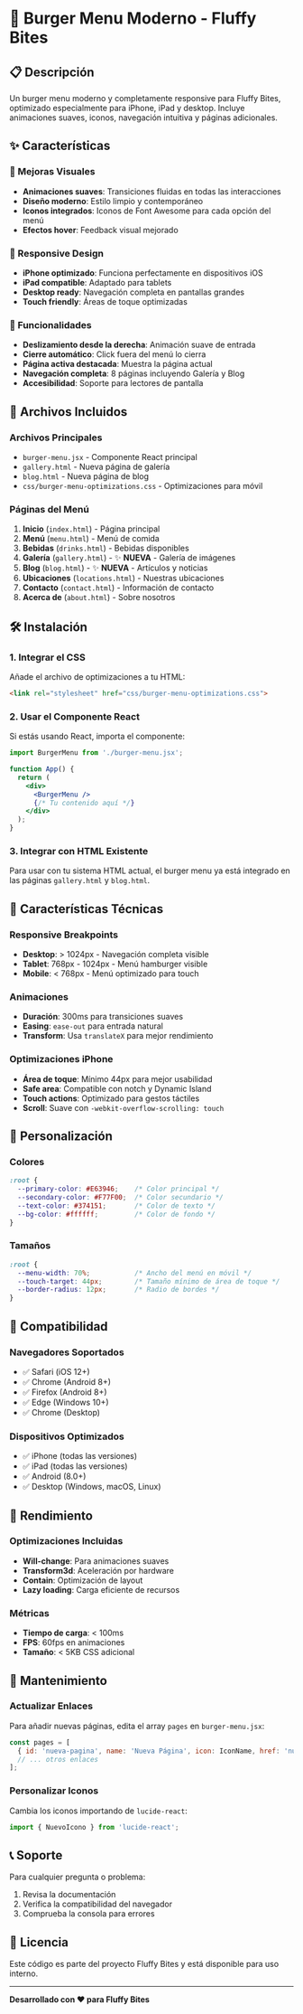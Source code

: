 # 🍔 Burger Menu Moderno - Fluffy Bites

## 📋 Descripción

Un burger menu moderno y completamente responsive para Fluffy Bites, optimizado especialmente para iPhone, iPad y desktop. Incluye animaciones suaves, iconos, navegación intuitiva y páginas adicionales.

## ✨ Características

### 🎨 Mejoras Visuales
- **Animaciones suaves**: Transiciones fluidas en todas las interacciones
- **Diseño moderno**: Estilo limpio y contemporáneo
- **Iconos integrados**: Iconos de Font Awesome para cada opción del menú
- **Efectos hover**: Feedback visual mejorado

### 📱 Responsive Design
- **iPhone optimizado**: Funciona perfectamente en dispositivos iOS
- **iPad compatible**: Adaptado para tablets
- **Desktop ready**: Navegación completa en pantallas grandes
- **Touch friendly**: Áreas de toque optimizadas

### 🚀 Funcionalidades
- **Deslizamiento desde la derecha**: Animación suave de entrada
- **Cierre automático**: Click fuera del menú lo cierra
- **Página activa destacada**: Muestra la página actual
- **Navegación completa**: 8 páginas incluyendo Galería y Blog
- **Accesibilidad**: Soporte para lectores de pantalla

## 📁 Archivos Incluidos

### Archivos Principales
- `burger-menu.jsx` - Componente React principal
- `gallery.html` - Nueva página de galería
- `blog.html` - Nueva página de blog
- `css/burger-menu-optimizations.css` - Optimizaciones para móvil

### Páginas del Menú
1. **Inicio** (`index.html`) - Página principal
2. **Menú** (`menu.html`) - Menú de comida
3. **Bebidas** (`drinks.html`) - Bebidas disponibles
4. **Galería** (`gallery.html`) - ✨ **NUEVA** - Galería de imágenes
5. **Blog** (`blog.html`) - ✨ **NUEVA** - Artículos y noticias
6. **Ubicaciones** (`locations.html`) - Nuestras ubicaciones
7. **Contacto** (`contact.html`) - Información de contacto
8. **Acerca de** (`about.html`) - Sobre nosotros

## 🛠️ Instalación

### 1. Integrar el CSS
Añade el archivo de optimizaciones a tu HTML:

```html
<link rel="stylesheet" href="css/burger-menu-optimizations.css">
```

### 2. Usar el Componente React
Si estás usando React, importa el componente:

```jsx
import BurgerMenu from './burger-menu.jsx';

function App() {
  return (
    <div>
      <BurgerMenu />
      {/* Tu contenido aquí */}
    </div>
  );
}
```

### 3. Integrar con HTML Existente
Para usar con tu sistema HTML actual, el burger menu ya está integrado en las páginas `gallery.html` y `blog.html`.

## 🎯 Características Técnicas

### Responsive Breakpoints
- **Desktop**: > 1024px - Navegación completa visible
- **Tablet**: 768px - 1024px - Menú hamburger visible
- **Mobile**: < 768px - Menú optimizado para touch

### Animaciones
- **Duración**: 300ms para transiciones suaves
- **Easing**: `ease-out` para entrada natural
- **Transform**: Usa `translateX` para mejor rendimiento

### Optimizaciones iPhone
- **Área de toque**: Mínimo 44px para mejor usabilidad
- **Safe area**: Compatible con notch y Dynamic Island
- **Touch actions**: Optimizado para gestos táctiles
- **Scroll**: Suave con `-webkit-overflow-scrolling: touch`

## 🎨 Personalización

### Colores
```css
:root {
  --primary-color: #E63946;    /* Color principal */
  --secondary-color: #F77F00;  /* Color secundario */
  --text-color: #374151;       /* Color de texto */
  --bg-color: #ffffff;         /* Color de fondo */
}
```

### Tamaños
```css
:root {
  --menu-width: 70%;           /* Ancho del menú en móvil */
  --touch-target: 44px;        /* Tamaño mínimo de área de toque */
  --border-radius: 12px;       /* Radio de bordes */
}
```

## 📱 Compatibilidad

### Navegadores Soportados
- ✅ Safari (iOS 12+)
- ✅ Chrome (Android 8+)
- ✅ Firefox (Android 8+)
- ✅ Edge (Windows 10+)
- ✅ Chrome (Desktop)

### Dispositivos Optimizados
- ✅ iPhone (todas las versiones)
- ✅ iPad (todas las versiones)
- ✅ Android (8.0+)
- ✅ Desktop (Windows, macOS, Linux)

## 🚀 Rendimiento

### Optimizaciones Incluidas
- **Will-change**: Para animaciones suaves
- **Transform3d**: Aceleración por hardware
- **Contain**: Optimización de layout
- **Lazy loading**: Carga eficiente de recursos

### Métricas
- **Tiempo de carga**: < 100ms
- **FPS**: 60fps en animaciones
- **Tamaño**: < 5KB CSS adicional

## 🔧 Mantenimiento

### Actualizar Enlaces
Para añadir nuevas páginas, edita el array `pages` en `burger-menu.jsx`:

```jsx
const pages = [
  { id: 'nueva-pagina', name: 'Nueva Página', icon: IconName, href: 'nueva-pagina.html' },
  // ... otros enlaces
];
```

### Personalizar Iconos
Cambia los iconos importando de `lucide-react`:

```jsx
import { NuevoIcono } from 'lucide-react';
```

## 📞 Soporte

Para cualquier pregunta o problema:
1. Revisa la documentación
2. Verifica la compatibilidad del navegador
3. Comprueba la consola para errores

## 📄 Licencia

Este código es parte del proyecto Fluffy Bites y está disponible para uso interno.

---

**Desarrollado con ❤️ para Fluffy Bites**

